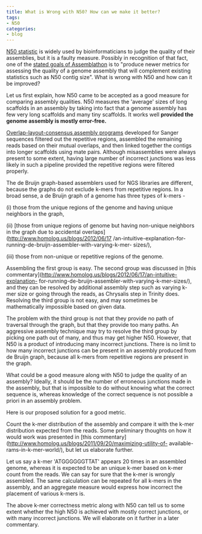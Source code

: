 ```yaml
---
title: What is Wrong with N50? How can we make it better?
tags:
- N50
categories:
- blog
---
```

[N50 statistic](http://en.wikipedia.org/wiki/N50_statistic) is widely used by
bioinformaticians to judge the quality of their assemblies, but it is a faulty
measure. Possibly in recognition of that fact, one of the [stated goals of
Assemblathon](http://assemblathon.org/) is to "produce newer metrics for
assessing the quality of a genome assembly that will complement existing
statistics such as N50 contig size". What is wrong with N50 and how can it be
improved?
<!--more-->

Let us first explain, how N50 came to be accepted as a good measure for
comparing assembly qualities. N50 measures the 'average' sizes of long
scaffolds in an assembly by taking into fact that a genome assembly has few
very long scaffolds and many tiny scaffolds. It works well **provided the
genome assembly is mostly error-free.**

[Overlap-layout-consensus assembly
programs](http://www.cbcb.umd.edu/research/assembly_primer.shtml) developed
for Sanger sequences filtered out the repetitive regions, assembled the
remaining reads based on their mutual overlaps, and then linked together the
contigs into longer scaffolds using mate pairs. Although misassemblies were
always present to some extent, having large number of incorrect junctions was
less likely in such a pipeline provided the repetitive regions were filtered
properly.

The de Bruijn graph-based assemblers used for NGS libraries are different,
because the graphs do not exclude k-mers from repetitive regions. In a broad
sense, a de Bruijn graph of a genome has three types of k-mers -

(i) those from the unique regions of the genome and having unique neighbors in
the graph,

(ii) [those from unique regions of genome but having non-unique neighbors in
the graph due to accidental overlaps](http://www.homolog.us/blogs/2012/06/17
/an-intuitive-explanation-for-running-de-bruijn-assembler-with-varying-k-mer-
sizes/),

(iii) those from non-unique or repetitive regions of the genome.

Assembling the first group is easy. The second group was discussed in [this
commentary](http://www.homolog.us/blogs/2012/06/17/an-intuitive-explanation-
for-running-de-bruijn-assembler-with-varying-k-mer-sizes/), and they can be
resolved by additional assembly step such as varying k-mer size or going
through the reads, as Chrysalis step in Trinity does. Resolving the third
group is not easy, and may sometimes be mathematically impossible based on
given data.

The problem with the third group is not that they provide no path of traversal
through the graph, but that they provide too many paths. An aggressive
assembly technique may try to resolve the third group by picking one path out
of many, and thus may get higher N50. However, that N50 is a product of
introducing many incorrect junctions. There is no limit to how many incorrect
junctions can be present in an assembly produced from de Bruijn graph, because
all k-mers from repetitive regions are present in the graph.

What could be a good measure along with N50 to judge the quality of an
assembly? Ideally, it should be the number of erroneous junctions made in the
assembly, but that is impossible to do without knowing what the correct
sequence is, whereas knowledge of the correct sequence is not possible a
priori in an assembly problem.

Here is our proposed solution for a good metric.

Count the k-mer distribution of the assembly and compare it with the k-mer
distribution expected from the reads. Some preliminary thoughts on how it
would work was presented in [this
commentary](http://www.homolog.us/blogs/2011/09/20/maximizing-utility-of-
available-rams-in-k-mer-world/), but let us elaborate further.

Let us say a k-mer 'ATGGGGGGTTAT' appears 20 times in an assembled genome,
whereas it is expected to be an unique k-mer based on k-mer count from the
reads. We can say for sure that the k-mer is wrongly assembled. The same
calculation can be repeated for all k-mers in the assembly, and an aggregate
measure would express how incorrect the placement of various k-mers is.

The above k-mer correctness metric along with N50 can tell us to some extent
whether the high N50 is achieved with mostly correct junctions, or with many
incorrect junctions. We will elaborate on it further in a later commentary.

